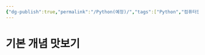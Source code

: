```yaml
---
{"dg-publish":true,"permalink":"/Python(예정)/","tags":["Python","컴퓨터언어"],"noteIcon":"","created":"2024-02-06T20:27:56.309+09:00","updated":"2024-02-08T15:45:50.520+09:00"}
---
```



# 기본 개념 맛보기
